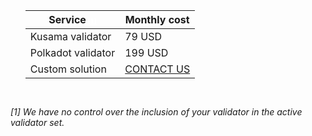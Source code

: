 <section id="pricelist">
    <ul class="flex-container">
        <div class=".midl-table-view-offering">
        <div class="card btn-no-waves">
        <div class="card-body" style="text-align: center;">
            <div class="table-responsive">
                <table class="table table-bordered">
                    <thead>
                    <tr>
                        <th scope="col" class="midl-table-title">Service<a style="font-size:10px;color:#fff" href="#section1"> [1]</a></th>
                        <th scope="col" class="midl-table-title">Monthly cost</th>
                    </tr>
                    </thead>
                    <tbody>
                    <tr>
                        <td>Kusama validator</td>
                        <td>79 USD</td>
                    </tr>
                    <tr>
                        <td>Polkadot validator</td>
                        <td>199 USD</td>
                    </tr>
                    <tr>
                        <td>Custom solution</td>
                        <td><a href="mailto:hello@midl.dev" target="_blank">CONTACT US <i class="fa fa-envelope-o"></i></a></td>
                    </tr>
                    </tbody>
                </table>
</div>
</div>
</div>
</div>
</ul>
</section>
<div style="padding-top:15px"><i>
<p>[1]  We have no control over the inclusion of your validator in the active validator set.</p></i>
</div>
